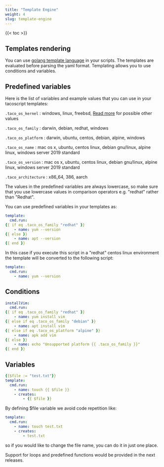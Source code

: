 ```yaml
---
title: "Template Engine"
weight: 4
slug: template-engine
---
```

{{< toc >}}

## Templates rendering

You can use [golang template language](https://golang.org/pkg/text/template/) in your scripts.
The templates are evaluated before parsing the yaml format.
Templating allows you to use conditions and variables.

## Predefined variables

Here is the list of variables and example values that you can use in your tacoscript templates:

`.taco_os_kernel`
: windows, linux, freebsd, [Read more](https://gist.github.com/asukakenji/f15ba7e588ac42795f421b48b8aede63#a-list-of-valid-goos-values) for possible other values

`.taco_os_family`
: darwin, debian, redhat, windows

`.taco_os_platform`
: darwin, ubuntu, centos, debian, alpine, windows

`.taco_os_name`
: mac os x, ubuntu, centos linux, debian gnu/linux, alpine linux, windows server 2019 standard

`.taco_os_version`
: mac os x, ubuntu, centos linux, debian gnu/linux, alpine linux, windows server 2019 standard

`.taco_architecture`
: x86_64, 386, aarch

The values in the predefined variables are always lowercase, so make sure that you use lowercase values in comparison operators e.g. "redhat" rather than "Redhat".

You can use predefined variables in your templates as:

```yaml
template:
  cmd.run:
{{ if eq .taco_os_family "redhat" }}
    - name: yum --version
{{ else }}
    - name: apt --version
{{ end }}

```

In this case if you execute this script in a "redhat" centos linux environment the template will be converted to the following script:

```yaml
template:
  cmd.run:
    - name: yum --version
```

## Conditions

```yaml
installVim:
  cmd.run:
{{ if eq .taco_os_family "redhat" }}
    - name: yum install vim
{{ else if eq .taco_os_family "debian" }}
    - name: apt install vim
{{ else if eq .taco_os_platform "alpine" }}
    - name: apk add vim
{{ else }}
    - name: echo "Unsupported platform {{ .taco_os_family }}"
{{ end }}
```

## Variables

```yaml
{{$file := "test.txt"}}
template:
  cmd.run:
    - name: touch {{ $file }}
    - creates:
        - {{ $file }}
```

By defining $file variable we avoid code repetition like:

```yaml
template:
  cmd.run:
    - name: touch test.txt
    - creates:
        - test.txt
```

so if you would like to change the file name, you can do it in just one place.

Support for loops and predefined functions would be provided in the next releases.
